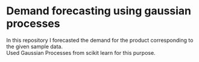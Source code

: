 # Demand forecasting using gaussian processes
In this repository I forecasted the demand for the product corresponding to the given sample data. \
Used Gaussian Processes from scikit learn for this purpose. 